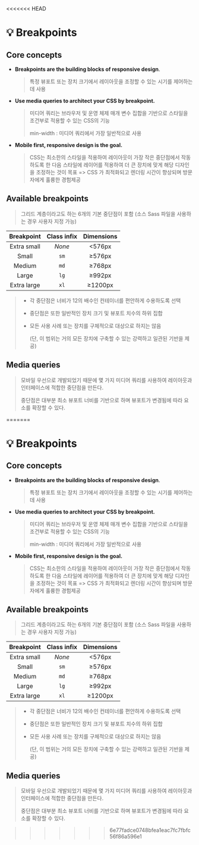<<<<<<< HEAD
# 💡 Breakpoints



## Core concepts

* **Breakpoints are the building blocks of responsive design**.

  > 특정 뷰포트 또는 장치 크기에서 레이아웃을 조정할 수 있는 시기를 제어하는 데 사용

* **Use media queries to architect your CSS by breakpoint.** 

  > 미디어 쿼리는 브라우저 및 운영 체제 매개 변수 집합을 기반으로 스타일을 조건부로 적용할 수 있는 CSS의 기능 
  >
  > min-width : 미디어 쿼리에서 가장 일반적으로 사용 

* **Mobile first, responsive design is the goal.**

  > CSS는 최소한의 스타일을 적용하여 레이아웃이 가장 작은 중단점에서 작동하도록 한 다음 스타일에 레이어를 적용하여 더 큰 장치에 맞게 해당 디자인을 조정하는 것이 목표 => CSS 가 최적화되고 렌더링 시간이 향상되며 방문자에게 훌륭한 경험제공



## Available breakpoints 

> 그리드 계층이라고도 하는 6개의 기본 중단점이 포함 (소스 Sass 파일을 사용하는 경우 사용자 지정 가능)

| **Breakpoint** | **Class infix** | Dimensions |
| :------------: | :-------------: | :--------: |
|  Extra small   |     *None*      |   <576px   |
|     Small      |      `sm`       |   ≥576px   |
|     Medium     |      `md`       |   ≥768px   |
|     Large      |      `lg`       |   ≥992px   |
|  Extra large   |      `xl`       |  ≥1200px   |

> * 각 중단점은 너비가 12의 배수인 컨테이너를 편안하게 수용하도록 선택
>
> * 중단점은 또한 일반적인 장치 크기 및 뷰포트 치수의 하위 집합
>
> * 모든 사용 사례 또는 장치를 구체적으로 대상으로 하지는 않음 
>
>   (단, 이 범위는 거의 모든 장치에 구축할 수 있는 강력하고 일관된 기반을 제공)



## Media queries

>  모바일 우선으로 개발되었기 때문에 몇 가지 미디어 쿼리를 사용하여 레이아웃과 인터페이스에 적합한 중단점을 만든다. 
>
> 중단점은 대부분 최소 뷰포트 너비를 기반으로 하며 뷰포트가 변경됨에 따라 요소를 확장할 수 있다. 



=======
# 💡 Breakpoints



## Core concepts

* **Breakpoints are the building blocks of responsive design**.

  > 특정 뷰포트 또는 장치 크기에서 레이아웃을 조정할 수 있는 시기를 제어하는 데 사용

* **Use media queries to architect your CSS by breakpoint.** 

  > 미디어 쿼리는 브라우저 및 운영 체제 매개 변수 집합을 기반으로 스타일을 조건부로 적용할 수 있는 CSS의 기능 
  >
  > min-width : 미디어 쿼리에서 가장 일반적으로 사용 

* **Mobile first, responsive design is the goal.**

  > CSS는 최소한의 스타일을 적용하여 레이아웃이 가장 작은 중단점에서 작동하도록 한 다음 스타일에 레이어를 적용하여 더 큰 장치에 맞게 해당 디자인을 조정하는 것이 목표 => CSS 가 최적화되고 렌더링 시간이 향상되며 방문자에게 훌륭한 경험제공



## Available breakpoints 

> 그리드 계층이라고도 하는 6개의 기본 중단점이 포함 (소스 Sass 파일을 사용하는 경우 사용자 지정 가능)

| **Breakpoint** | **Class infix** | Dimensions |
| :------------: | :-------------: | :--------: |
|  Extra small   |     *None*      |   <576px   |
|     Small      |      `sm`       |   ≥576px   |
|     Medium     |      `md`       |   ≥768px   |
|     Large      |      `lg`       |   ≥992px   |
|  Extra large   |      `xl`       |  ≥1200px   |

> * 각 중단점은 너비가 12의 배수인 컨테이너를 편안하게 수용하도록 선택
>
> * 중단점은 또한 일반적인 장치 크기 및 뷰포트 치수의 하위 집합
>
> * 모든 사용 사례 또는 장치를 구체적으로 대상으로 하지는 않음 
>
>   (단, 이 범위는 거의 모든 장치에 구축할 수 있는 강력하고 일관된 기반을 제공)



## Media queries

>  모바일 우선으로 개발되었기 때문에 몇 가지 미디어 쿼리를 사용하여 레이아웃과 인터페이스에 적합한 중단점을 만든다. 
>
> 중단점은 대부분 최소 뷰포트 너비를 기반으로 하며 뷰포트가 변경됨에 따라 요소를 확장할 수 있다. 



>>>>>>> 6e77fadce0748bfea1eac7fc7fbfc56f86a596e1
